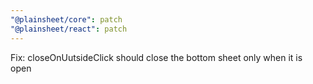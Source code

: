 ```yaml
---
"@plainsheet/core": patch
"@plainsheet/react": patch
---
```


Fix: closeOnUutsideClick should close the bottom sheet only when it is open
